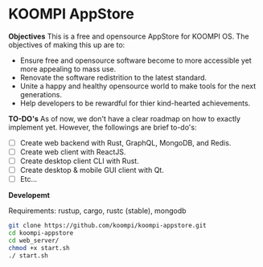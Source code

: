 # KOOMPI AppStore

**Objectives**
This is a free and opensource AppStore for KOOMPI OS. The objectives of making this up are to:

- Ensure free and opensource software become to more accessible yet more appealing to mass use.
- Renovate the software redistrition to the latest standard.
- Unite a happy and healthy opensource world to make tools for the next generations.
- Help developers to be rewardful for thier kind-hearted achievements.

**TO-DO's**
As of now, we don't have a clear roadmap on how to exactly implement yet. However, the followings
are brief to-do's:

- [ ] Create web backend with Rust, GraphQL, MongoDB, and Redis.
- [ ] Create web client with ReactJS.
- [ ] Create desktop client CLI with Rust.
- [ ] Create desktop & mobile GUI client with Qt.
- [ ] Etc...

**Developemt**

Requirements: rustup, cargo, rustc (stable), mongodb

```bash
git clone https://github.com/koompi/koompi-appstore.git
cd koompi-appstore
cd web_server/
chmod +x start.sh
./ start.sh
```
